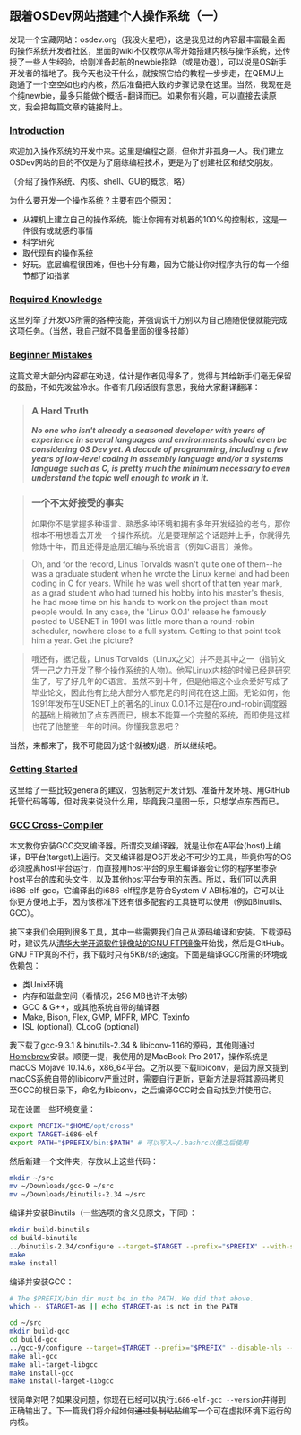 ## 跟着OSDev网站搭建个人操作系统（一）

发现一个宝藏网站：osdev.org（我没火星吧），这是我见过的内容最丰富最全面的操作系统开发者社区，里面的wiki不仅教你从零开始搭建内核与操作系统，还传授了一些人生经验，给刚准备起航的newbie指路（或是劝退），可以说是OS新手开发者的福地了。我今天也没干什么，就按照它给的教程一步步走，在QEMU上跑通了一个空空如也的内核，然后准备把大致的步骤记录在这里。当然，我现在是个纯newbie，最多只能做个概括+翻译而已。如果你有兴趣，可以直接去读原文，我会把每篇文章的链接附上。

### [Introduction](https://wiki.osdev.org/Introduction)

欢迎加入操作系统的开发中来。这里是编程之巅，但你并非孤身一人。我们建立OSDev网站的目的不仅是为了磨练编程技术，更是为了创建社区和结交朋友。

（介绍了操作系统、内核、shell、GUI的概念，略）

为什么要开发一个操作系统？主要有四个原因：

- 从裸机上建立自己的操作系统，能让你拥有对机器的100%的控制权，这是一件很有成就感的事情
- 科学研究
- 取代现有的操作系统
- 好玩。底层编程很困难，但也十分有趣，因为它能让你对程序执行的每一个细节都了如指掌

### [Required Knowledge](https://wiki.osdev.org/Required_Knowledge)

这里列举了开发OS所需的各种技能，并强调说千万别以为自己随随便便就能完成这项任务。（当然，我自己就不具备里面的很多技能）

### [Beginner Mistakes](https://wiki.osdev.org/Beginner_Mistakes)

这篇文章大部分内容都在劝退，估计是作者见得多了，觉得与其给新手们毫无保留的鼓励，不如先泼盆冷水。作者有几段话很有意思，我给大家翻译翻译：

> ### A Hard Truth 
>
> ***No one who isn't already a seasoned developer with years of experience in several languages and environments should even be considering OS Dev yet. A decade of programming, including a few years of low-level coding in assembly language and/or a systems language such as C, is pretty much the minimum necessary to even understand the topic well enough to work in it.***

> ### 一个不太好接受的事实
>
> 如果你不是掌握多种语言、熟悉多种环境和拥有多年开发经验的老鸟，那你根本不用想着去开发一个操作系统。光是要理解这个话题并上手，你就得先修炼十年，而且还得是底层汇编与系统语言（例如C语言）兼修。

> Oh, and for the record, Linus Torvalds wasn't quite one of them--he was a graduate student when he wrote the Linux kernel and had been coding in C for years. While he was well short of that ten year mark, as a grad student who had turned his hobby into his master's thesis, he had more time on his hands to work on the project than most people would. In any case, the 'Linux 0.0.1' release he famously posted to USENET in 1991 was little more than a round-robin scheduler, nowhere close to a full system. Getting to that point took him a year. Get the picture?

> 哦还有，据记载，Linus Torvalds（Linux之父）并不是其中之一（指前文凭一己之力开发了整个操作系统的人物）。他写Linux内核的时候已经是研究生了，写了好几年的C语言。虽然不到十年，但是他把这个业余爱好写成了毕业论文，因此他有比绝大部分人都充足的时间花在这上面。无论如何，他1991年发布在USENET上的著名的Linux 0.0.1不过是在round-robin调度器的基础上稍微加了点东西而已，根本不能算一个完整的系统，而即使是这样也花了他整整一年的时间。你懂我意思吧？

当然，来都来了，我不可能因为这个就被劝退，所以继续吧。

### [Getting Started](https://wiki.osdev.org/Getting_Started)

这里给了一些比较general的建议，包括制定开发计划、准备开发环境、用GitHub托管代码等等，但对我来说没什么用，毕竟我只是图一乐，只想学点东西而已。

### [GCC Cross-Compiler](https://wiki.osdev.org/GCC_Cross-Compiler)

本文教你安装GCC交叉编译器。所谓交叉编译器，就是让你在A平台(host)上编译，B平台(target)上运行。交叉编译器是OS开发必不可少的工具，毕竟你写的OS必须脱离host平台运行，而直接用host平台的原生编译器会让你的程序里掺杂host平台的库和头文件，以及其他host平台专用的东西。所以，我们可以选用i686-elf-gcc，它编译出的i686-elf程序是符合System V ABI标准的，它可以让你更方便地上手，因为该标准下还有很多配套的工具链可以使用（例如Binutils、GCC）。

接下来我们会用到很多工具，其中一些需要我们自己从源码编译和安装。下载源码时，建议先从[清华大学开源软件镜像站的GNU FTP镜像](https://mirrors.tuna.tsinghua.edu.cn/gnu/)开始找，然后是GitHub。GNU FTP真的不行，我下载时只有5KB/s的速度。下面是编译GCC所需的环境或依赖包：

- 类Unix环境
- 内存和磁盘空间（看情况，256 MB也许不太够）
- GCC & G++，或其他系统自带的编译器
- Make, Bison, Flex, GMP, MPFR, MPC, Texinfo
- ISL (optional), CLooG (optional)

我下载了gcc-9.3.1 & binutils-2.34 & libiconv-1.16的源码，其他则通过[Homebrew](https://brew.sh)安装。顺便一提，我使用的是MacBook Pro 2017，操作系统是macOS Mojave 10.14.6，x86_64平台。之所以要下载libiconv，是因为原文提到macOS系统自带的libiconv严重过时，需要自行更新，更新方法是将其源码拷贝至GCC的根目录下，命名为libiconv，之后编译GCC时会自动找到并使用它。

现在设置一些环境变量：

```bash
export PREFIX="$HOME/opt/cross"
export TARGET=i686-elf
export PATH="$PREFIX/bin:$PATH" # 可以写入~/.bashrc以便之后使用
```

然后新建一个文件夹，存放以上这些代码：

```bash
mkdir ~/src
mv ~/Downloads/gcc-9 ~/src
mv ~/Downloads/binutils-2.34 ~/src
```

编译并安装Binutils（一些选项的含义见原文，下同）：

```bash
mkdir build-binutils
cd build-binutils
../binutils-2.34/configure --target=$TARGET --prefix="$PREFIX" --with-sysroot --disable-nls --disable-werror
make
make install
```

编译并安装GCC：

```bash
# The $PREFIX/bin dir must be in the PATH. We did that above.
which -- $TARGET-as || echo $TARGET-as is not in the PATH

cd ~/src
mkdir build-gcc
cd build-gcc
../gcc-9/configure --target=$TARGET --prefix="$PREFIX" --disable-nls --enable-languages=c,c++ --without-headers
make all-gcc
make all-target-libgcc
make install-gcc
make install-target-libgcc
```

很简单对吧？如果没问题，你现在已经可以执行`i686-elf-gcc --version`并得到正确输出了。下一篇我们将介绍如何~~通过复制粘贴~~编写一个可在虚拟环境下运行的内核。


